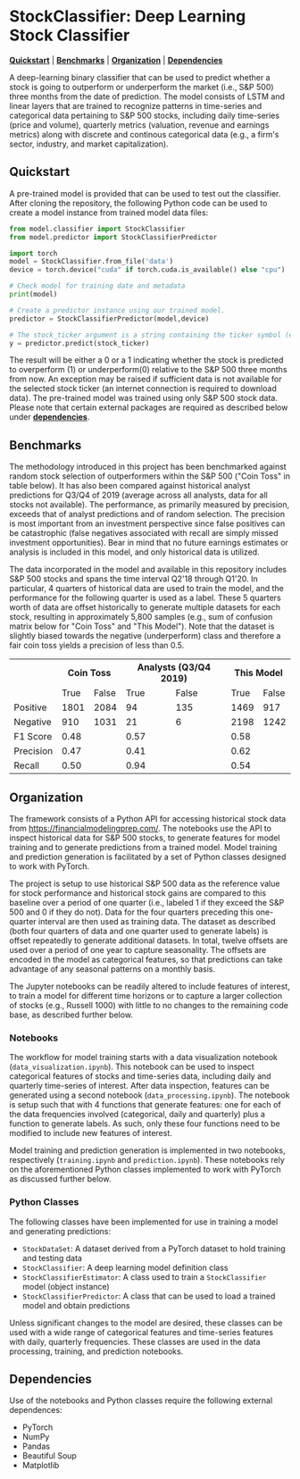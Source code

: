 # StockClassifier: Deep Learning Stock Classifier

[**Quickstart**](#quickstart)
| [**Benchmarks**](#benchmarks)
| [**Organization**](#organization)
| [**Dependencies**](#dependencies)

A deep-learning binary classifier that can be used to predict whether a stock is going to outperform or underperform the market (i.e., S&P 500) three months from the date of prediction. The model consists of LSTM and linear layers that are trained to recognize patterns in time-series and categorical data pertaining to S&P 500 stocks, including daily time-series (price and volume), quarterly metrics (valuation, revenue and earnings metrics) along with discrete and continous categorical data (e.g., a firm's sector, industry, and market capitalization).


## Quickstart
A pre-trained model is provided that can be used to test out the classifier. After cloning the repository, the following Python code can be used to create a model instance from trained model data files:

```python
from model.classifier import StockClassifier
from model.predictor import StockClassifierPredictor

import torch
model = StockClassifier.from_file('data')
device = torch.device("cuda" if torch.cuda.is_available() else "cpu")

# Check model for training date and metadata
print(model)

# Create a predictor instance using our trained model.
predictor = StockClassifierPredictor(model,device)

# The stock_ticker argument is a string containing the ticker symbol (e.g., "AAPL")
y = predictor.predict(stock_ticker)
```

The result will be either a 0 or a 1 indicating whether the stock is predicted to overperform (1) or underperform(0) relative to the S&P 500 three months from now. An exception may be raised if sufficient data is not available for the selected stock ticker (an internet connection is required to download data). The pre-trained model was trained using only S&P 500 stock data. Please note that certain external packages are required as described below under [**dependencies**](#dependencies).

## Benchmarks

The methodology introduced in this project has been benchmarked against random stock selection of outperformers within the S&P 500 ("Coin Toss" in table below). It has also been compared against historical analyst predictions for Q3/Q4 of 2019 (average across all analysts, data for all stocks not available). The performance, as primarily measured by precision, exceeds that of analyst predictions and of random selection. The precision is most important from an investment perspective since false positives can be catastrophic (false negatives associated with recall are simply missed investment opportunities). Bear in mind that no future earnings estimates or analysis is included in this model, and only historical data is utilized. 

The data incorporated in the model and available in this repository includes S&P 500 stocks and spans the time interval Q2'18 through Q1'20. In particular, 4 quarters of historical data are used to train the model, and the performance for the following quarter is used as a label. These 5 quarters worth of data are offset historically to generate multiple datasets for each stock, resulting in approximately 5,800 samples (e.g., sum of confusion matrix below for "Coin Toss" and "This Model"). Note that the dataset is slightly biased towards the negative (underperform) class and therefore a fair coin toss yields a precision of less than 0.5.

<table>
  <tr>
    <th></th>
    <th colspan="2">Coin Toss</th>
    <th colspan="2">Analysts (Q3/Q4 2019)</th>
    <th colspan="2">This Model</th>
  </tr>
  <tr>
    <td></td>
    <td>True</td>
    <td>False</td>
    <td>True</td>
    <td>False</td>
    <td>True</td>
    <td>False</td>
  </tr>
   <tr>
    <td>Positive</td>
    <td>1801</td>
    <td>2084</td>
    <td>94</td>
    <td>135</td>
    <td>1469</td>
    <td>917</td>
  </tr>
  <tr>
    <td>Negative</td>
    <td>910</td>
    <td>1031</td>
    <td>21</td>
    <td>6</td>
    <td>2198</td>
    <td>1242</td>
  </tr>
   <tr>
    <td>F1 Score</td>
    <td colspan="2">0.48</td>
    <td colspan="2">0.57</td>
    <td colspan="2">0.58</td>
  </tr>
  <tr>
    <td>Precision</td>
    <td colspan="2">0.47</td>
    <td colspan="2">0.41</td>
    <td colspan="2">0.62</td>
  </tr>
   <tr>
    <td>Recall</td>
    <td colspan="2">0.50</td>
    <td colspan="2">0.94</td>
    <td colspan="2">0.54</td>
  </tr>
</table>

## Organization

The framework consists of a Python API for accessing historical stock data from https://financialmodelingprep.com/. The notebooks use the API to inspect historical data for S&P 500 stocks, to generate features for model training and to generate predictions from a trained model. Model training and prediction generation is facilitated by a set of Python classes designed to work with PyTorch.

The project is setup to use historical S&P 500 data as the reference value for stock performance and historical stock gains are compared to this baseline over a period of one quarter (i.e., labeled 1 if they exceed the S&P 500 and 0 if they do not). Data for the four quarters preceding this one-quarter interval are then used as training data. The dataset as described (both four quarters of data and one quarter used to generate labels) is offset repeatedly to generate additional datasets. In total, twelve offsets are used over a period of one year to capture seasonality. The offsets are encoded in the model as categorical features, so that predictions can take advantage of any seasonal patterns on a monthly basis.

The Jupyter notebooks can be readily altered to include features of interest, to train a model for different time horizons or to capture a larger collection of stocks (e.g., Russell 1000) with little to no changes to the remaining code base, as described further below.

### Notebooks

The workflow for model training starts with a data visualization notebook (`data_visualization.ipynb`). This notebook can be used to inspect categorical features of stocks and time-series data, including daily and quarterly time-series of interest. After data inspection, features can be generated using a second notebook (`data_processing.ipynb`). The notebook is setup such that with 4 functions that generate features: one for each of the data frequencies involved (categorical, daily and quarterly) plus a function to generate labels. As such, only these four functions need to be modified to include new features of interest. 

Model training and prediction generation is implemented in two notebooks, respectively (`training.ipynb` and `prediction.ipynb`). These notebooks rely on the aforementioned Python classes implemented to work with PyTorch as discussed further below.
 

### Python Classes
The following classes have been implemented for use in training a model and generating predictions:

  - `StockDataSet`: A dataset derived from a PyTorch dataset to hold training and testing data
  - `StockClassifier`: A deep learning model definition class
  - `StockClassifierEstimator`: A class used to train a `StockClassifier` model (object instance)
  - `StockClassifierPredictor`: A class that can be used to load a trained model and obtain predictions

Unless significant changes to the model are desired, these classes can be used with a wide range of categorical features and time-series features with daily, quarterly frequencies. These classes are used in the data processing, training, and prediction notebooks.

## Dependencies
Use of the notebooks and Python classes require the following external dependences: 

   - PyTorch
   - NumPy
   - Pandas
   - Beautiful Soup
   - Matplotlib
